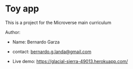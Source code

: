 # Toy app

This is a project for the Microverse main curriculum

Author:

* Name:
Bernardo Garza

* contact:
bernardo.g.landa@gmail.com

* Live demo:
https://glacial-sierra-49013.herokuapp.com/
